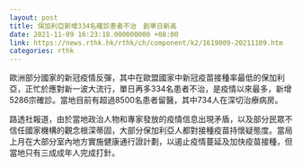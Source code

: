 ```yaml
---
layout: post
title: 保加利亞新增334名確診患者不治　創單日新高
date: 2021-11-09 16:23:18.000000000 +08:00
link: https://news.rthk.hk/rthk/ch/component/k2/1619009-20211109.htm
categories: rthk
---
```


歐洲部分國家的新冠疫情反彈，其中在歐盟國家中新冠疫苗接種率最低的保加利亞，正忙於應對新一波大流行，單日再多334名患者不治，是疫情以來最多，新增5286宗確診。當地目前有超過8500名患者留醫，其中734人在深切治療病房。

路透社報道，由於當地政治人物和專家發放的疫情信息出現矛盾，以及部分民眾不信任國家機構的觀念根深蒂固，大部分保加利亞人都對接種疫苗持懷疑態度。當局上月在大部分室內地方實施健康通行證計劃，以遏止疫情蔓延及加快疫苗接種，但當地只有三成成年人完成打針。
